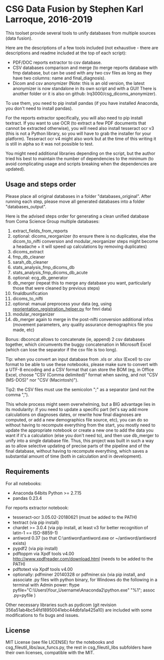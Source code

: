 # CSG Data Fusion by Stephen Karl Larroque, 2016-2019

This toolset provide several tools to unify databases from multiple sources (data fusion).

Here are the descriptions of a few tools included (not exhaustive - there are descriptions and readme included at the top of each script):
* PDF/DOC reports extractor to csv database.
* CSV databases comparison and merge (to merge reports database with fmp database, but can be used with any two csv files as long as they have two columns: name and final_diagnosis).
* Dicom and csv anonymizer (Note: this is an old version, the latest anonymizer is now standalone in its own script and with a GUI! There is another folder or it is also on github: lrq3000/csg_dicoms_anonymizer).

To use them, you need to pip install pandas (if you have installed Anaconda, you don't need to install pandas).

For the reports extractor specifically, you will also need to pip install textract. If you want to use OCR (to extract a few PDF documents that cannot be extracted otherwise), you will need also install tesseract ocr v3 (this is not a Python library, so you will have to grab the installer for your platform). Tesseract ocr v4 might also work but at the time of this writing it is still in alpha so it was not possible to test.

You might need additional libraries depending on the script, but the author tried his best to maintain the number of dependencies to the minimum (to avoid complicating usage and scripts breaking when the dependencies are updated).

## Usage and steps order
Please place all original databases in a folder "databases_original". After running each step, please move all generated databases into a folder "databases_output".

Here is the advised steps order for generating a clean unified database from Coma Science Group multiple databases:

1. extract_fields_from_reports
2. optional: dicoms_reorganizer (to ensure there is no duplicates, else the dicom_to_nifti conversion and modular_reorganizer steps might become a headache + it will speed up calculations by removing duplicates)
3. dicoms_extract
4. fmp_db_cleaner
5. sarah_db_cleaner
6. stats_analysis_fmp_dicoms_db
7. stats_analysis_fmp_dicoms_db_acute
8. optional: ecg_db_generator
9. db_merger (repeat this to merge any database you want, particularly those that were cleaned by previous steps)
10. finaldbunification
11. dicoms_to_nifti
12. optional: manual preprocess your data (eg, using [reorientation_registration_helper.py](https://github.com/lrq3000/csg_mri_pipelines/blob/master/utils/pathmatcher/reorientation_registration_helper.py) for fmri data)
13. modular_reorganizer
14. db_merger again to merge in the post-nifti conversion additional infos (movement parameters, any quality assurance demographics file you made, etc)

Bonus: dbconcat allows to concatenate (ie, append) 2 csv databases together, which circumvents the buggy concatenation in Microsoft Excel (which can lose the separator if the csv file is too long).

Tip: when you convert an input database from .xls or .xlsx (Excel) to csv format to be able to use these notebooks, please make sure to convert with a UTF-8 encoding and a CSV format that can store the BOM (eg, in Office Excel, choose "CSV (Comma delimited)" format when saving, and not "CSV (MS-DOS)" nor "CSV (Macintosh)").

Tip2: the CSV files must use the semicolon ";" as a separator (and not the comma ",").

This whole process might seem overwhelming, but a BIG advantage lies in its modularity: if you need to update a specific part (let's say add more calculations on diagnoses dates, or rewrite how final diagnoses are computed, or add a new demographics file source, etc), you can do so without having to recompute everything from the start, you mostly need to update the appropriate notebook or create a new one to add the data you want if it's a calculation (else you don't need to), and then use db_merger to unify into a single database file. Thus, this project was built in such a way as to allow selective updating of precise parts of the pipeline and of the final database, without having to recompute everything, which saves a substantial amount of time (both in calculation and in development).

## Requirements
For all notebooks:
* Anaconda 64bits Python >= 2.7.15
* pandas 0.23.4

For reports extractor notebook:
* tesseract-ocr 3.05.02-20180621 (must be added to the PATH)
* textract (via pip install)
* chardet >= 3.0.4 (via pip install, at least v3 for better recognition of latin-1 == ISO-8859-1)
* antiword 0.37 (so that C:\antiword\antiword.exe or ~/antiword/antiword exists)
* pypdf2 (via pip install)
* pdftoppm via Xpdf tools v4.00 http://www.xpdfreader.com/download.html (needs to be added to the PATH)
* pdftotext via Xpdf tools v4.00
* optionally: pdfminer 20140328 or pdfminer.six (via pip install, and associate .py files with python binary, for Windows do the following in a terminal with Admin power: ftype pyfile="C:\Users\Your_Username\Anaconda2\python.exe" "%1"; assoc .py=pyfile )

Other necessary libraries such as pydicom (git revision 356a51ab4bc54fd18950041ebc44dbfa1a425a10) are included with some modifications to fix bugs and issues.

## License
MIT License (see file LICENSE) for the notebooks and csg_fileutil_libs/aux_funcs.py, the rest in csg_fileutil_libs subfolders have their own licenses, compatible with the MIT.
